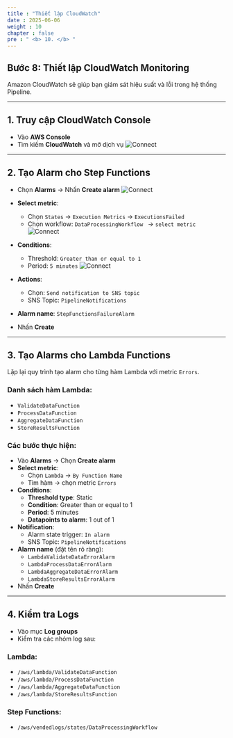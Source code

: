 ```yaml
---
title : "Thiết lập CloudWatch"
date : 2025-06-06 
weight : 10 
chapter : false
pre : " <b> 10. </b> "
---
```


## Bước 8: Thiết lập CloudWatch Monitoring

Amazon CloudWatch sẽ giúp bạn giám sát hiệu suất và lỗi trong hệ thống Pipeline.

---

## 1. Truy cập CloudWatch Console

- Vào **AWS Console**
- Tìm kiếm **CloudWatch** và mở dịch vụ
![Connect](/ws_FCJ_HoangNam/images/10.configureCloudWatch/B8.png)

---

## 2. Tạo Alarm cho Step Functions

- Chọn **Alarms** → Nhấn **Create alarm**
![Connect](/ws_FCJ_HoangNam/images/10.configureCloudWatch/B8_1.png)

- **Select metric**:
  - Chọn `States` → `Execution Metrics` → `ExecutionsFailed`
  - Chọn workflow: `DataProcessingWorkflow ` → `select metric`
  ![Connect](/ws_FCJ_HoangNam/images/10.configureCloudWatch/B8_1_4.png)

- **Conditions**:
  - Threshold: `Greater than or equal to 1`
  - Period: `5 minutes`
  ![Connect](/ws_FCJ_HoangNam/images/10.configureCloudWatch/B8_2.png)

- **Actions**:
  - Chọn: `Send notification to SNS topic`
  - SNS Topic: `PipelineNotifications`
- **Alarm name**: `StepFunctionsFailureAlarm`
- Nhấn **Create**

---

## 3. Tạo Alarms cho Lambda Functions

Lặp lại quy trình tạo alarm cho từng hàm Lambda với metric `Errors`.

### Danh sách hàm Lambda:
- `ValidateDataFunction`
- `ProcessDataFunction`
- `AggregateDataFunction`
- `StoreResultsFunction`

### Các bước thực hiện:
- Vào **Alarms** → Chọn **Create alarm**
- **Select metric**:
  - Chọn `Lambda` → `By Function Name`
  - Tìm hàm → chọn metric `Errors`
- **Conditions**:
  - **Threshold type**: Static
  - **Condition**: Greater than or equal to 1
  - **Period**: 5 minutes
  - **Datapoints to alarm**: 1 out of 1
- **Notification**:
  - Alarm state trigger: `In alarm`
  - SNS Topic: `PipelineNotifications`
- **Alarm name** (đặt tên rõ ràng):
  - `LambdaValidateDataErrorAlarm`
  - `LambdaProcessDataErrorAlarm`
  - `LambdaAggregateDataErrorAlarm`
  - `LambdaStoreResultsErrorAlarm`
- Nhấn **Create**

---

## 4. Kiểm tra Logs

- Vào mục **Log groups**
- Kiểm tra các nhóm log sau:

### Lambda:
- `/aws/lambda/ValidateDataFunction`
- `/aws/lambda/ProcessDataFunction`
- `/aws/lambda/AggregateDataFunction`
- `/aws/lambda/StoreResultsFunction`

### Step Functions:
- `/aws/vendedlogs/states/DataProcessingWorkflow`

